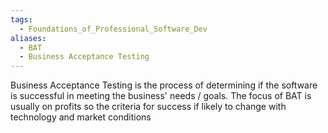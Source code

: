 ```yaml
---
tags:
  - Foundations_of_Professional_Software_Dev
aliases:
  - BAT
  - Business Acceptance Testing
---
```

Business Acceptance Testing is the process of determining if the software is successful in meeting the business' needs / goals. The focus of BAT is usually on profits so the criteria for success if likely to change with technology and market conditions